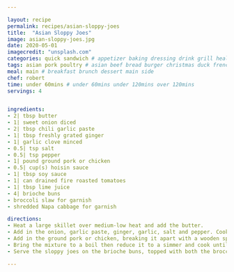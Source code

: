 ```yaml
---

layout: recipe
permalink: recipes/asian-sloppy-joes 
title:  "Asian Sloppy Joes"
image: asian-sloppy-joes.jpg 
date: 2020-05-01
imagecredit: "unsplash.com" 
categories: quick sandwich # appetizer baking dressing drink grill healthyish marinade oven pickling quick raw salad sandwich sauce snack soup
tags: asian pork poultry # asian beef bread burger christmas duck french fruit indian italian mexican nuts pasta pork poultry rice seafood thanksgiving vegetarian
meal: main # breakfast brunch dessert main side
chef: robert 
time: under 60mins # under 60mins under 120mins over 120mins
servings: 4


ingredients:
- 2| tbsp butter
- 1| sweet onion diced
- 2| tbsp chili garlic paste
- 1| tbsp freshly grated ginger
- 1| garlic clove minced
- 0.5| tsp salt
- 0.5| tsp pepper
- 1| pound ground pork or chicken
- 0.5| cup(s) hoisin sauce
- 1| tbsp soy sauce
- 1| can drained fire roasted tomatoes
- 1| tbsp lime juice
- 4| brioche buns
- broccoli slaw for garnish
- shredded Napa cabbage for garnish

directions:
- Heat a large skillet over medium-low heat and add the butter. 
- Add in the onion, garlic paste, ginger, garlic, salt and pepper. Cook until softened, about 5 minutes.
- Add in the ground pork or chicken, breaking it apart with a wooden spoon. Brown the meat, stirring often, for about 6 minutes. Stir in the hoisin sauce, soy sauce, tomatoes and lime juice. 
- Bring the mixture to a boil then reduce it to a simmer and cook until the mixture thickens, about 20 minutes.
- Serve the sloppy joes on the brioche buns, topped with both the broccoli slaw and Napa cabbage.

--- 
```

